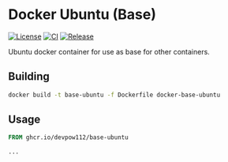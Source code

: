 # Docker Ubuntu (Base)

[![License]](LICENSE)
[![CI][CI Badge]][CI Workflow]
[![Release][Release Badge]][Release Workflow]

Ubuntu docker container for use as base for other containers.

## Building

```bash
docker build -t base-ubuntu -f Dockerfile docker-base-ubuntu
```

## Usage

```dockerfile
FROM ghcr.io/devpow112/base-ubuntu

...
```

<!-- links -->
[License]: https://img.shields.io/github/license/devpow112/docker-base-ubuntu?label=License
[CI Badge]: https://github.com/devpow112/docker-base-ubuntu/actions/workflows/ci.yml/badge.svg?branch=main
[CI Workflow]: https://github.com/devpow112/docker-base-ubuntu/actions/workflows/ci.yml?query=branch%3Amain
[Release Badge]: https://github.com/devpow112/docker-base-ubuntu/actions/workflows/release.yml/badge.svg?branch=main
[Release Workflow]: https://github.com/devpow112/docker-base-ubuntu/actions/workflows/release.yml?query=branch%3Amain
